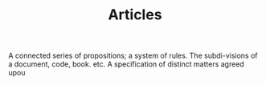 ---
title: Articles
permalink: "/definitions/articles.html"
body: 1. A connected series of propositions; a system of rules. The subdi-visions
  of a document, code, book. etc. A specification of distinct matters agreed upou
published_at: '2018-07-07'
layout: post
---